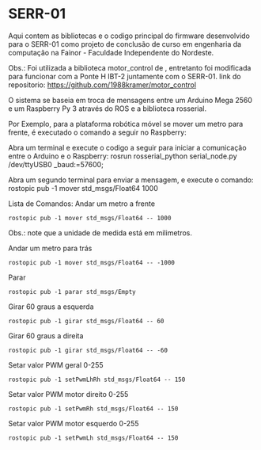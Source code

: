# SERR-01

Aqui contem as bibliotecas e o codigo principal do firmware desenvolvido para o SERR-01 como projeto de conclusão de curso em engenharia da computação na Fainor - Faculdade Independente do Nordeste.

Obs.: Foi utilizada a biblioteca motor_control de , entretanto foi modificada para funcionar com a Ponte H IBT-2 juntamente com o SERR-01. 
link do repositorio: https://github.com/1988kramer/motor_control 

O sistema se baseia em troca de mensagens entre um Arduino Mega 2560 e um Raspberry Py 3 através do ROS e a biblioteca rosserial.

Por Exemplo, para a plataforma robótica móvel se mover um metro para frente, é executado o comando a seguir no Raspberry:
  
  Abra um terminal e execute o codigo a seguir para iniciar a comunicação entre o Arduino e o Raspberry:
    rosrun rosserial_python serial_node.py /dev/ttyUSB0 _baud:=57600;
    
  Abra um segundo terminal para enviar a mensagem, e execute o comando: 
    rostopic pub -1 mover std_msgs/Float64 1000
    
    
Lista de Comandos:
Andar um metro a frente
```
rostopic pub -1 mover std_msgs/Float64 -- 1000
```
Obs.: note que a unidade de medida está em milimetros.

Andar um metro para trás
```
rostopic pub -1 mover std_msgs/Float64 -- -1000
```
Parar
```
rostopic pub -1 parar std_msgs/Empty
```
Girar 60 graus a esquerda
```
rostopic pub -1 girar std_msgs/Float64 -- 60
```
Girar 60 graus a direita
```
rostopic pub -1 girar std_msgs/Float64 -- -60
```
Setar valor PWM geral 0-255
```
rostopic pub -1 setPwmLhRh std_msgs/Float64 -- 150
```
Setar valor PWM motor direito 0-255
```
rostopic pub -1 setPwmRh std_msgs/Float64 -- 150
```
Setar valor PWM motor esquerdo 0-255
```
rostopic pub -1 setPwmLh std_msgs/Float64 -- 150
```
